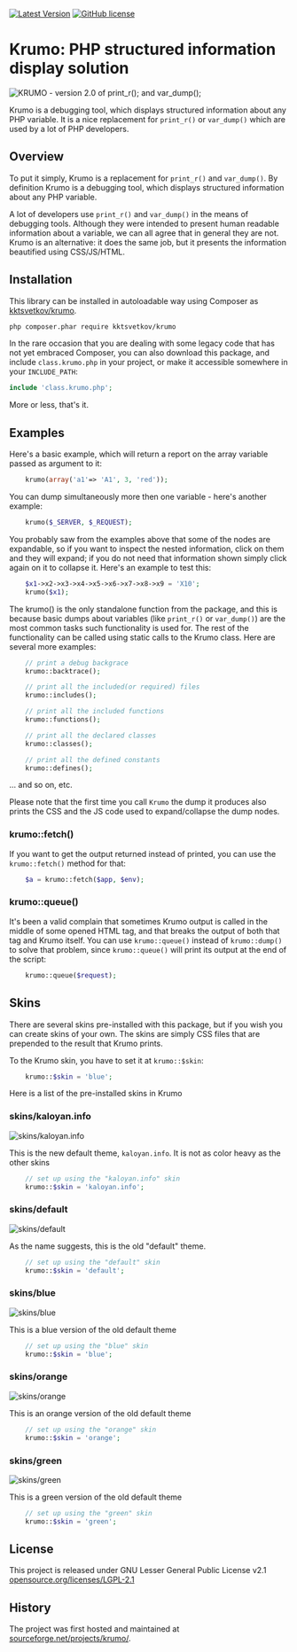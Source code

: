 [![Latest Version](http://img.shields.io/packagist/v/kktsvetkov/krumo.svg)](https://packagist.org/packages/kktsvetkov/krumo) [![GitHub license](https://img.shields.io/github/license/kktsvetkov/krumo.svg)](https://github.com/kktsvetkov/krumo/blob/master/LICENSE)

# Krumo: PHP structured information display solution

![KRUMO - version 2.0 of print_r(); and var_dump();](http://krumo.kaloyan.info/images/logo.png)

Krumo is a debugging tool, which displays structured information about any PHP variable.
It is a nice replacement for `print_r()` or `var_dump()` which are used by a lot of PHP developers.

## Overview

To put it simply, Krumo is a replacement for `print_r()` and `var_dump()`. By definition Krumo
is a debugging tool, which displays structured information about any PHP variable.

A lot of developers use `print_r()` and `var_dump()` in the means of debugging
tools. Although they were intended to present human readable information about a
variable, we can all agree that in general they are not. Krumo is an
alternative: it does the same job, but it presents the information beautified
using CSS/JS/HTML.

## Installation

This library can be installed in autoloadable way using Composer as [kktsvetkov/krumo](https://packagist.org/packages/kktsvetkov/krumo).

```sh
php composer.phar require kktsvetkov/krumo
```

In the rare occasion that you are dealing with some legacy code that
has not yet embraced Composer, you can also download this package,
and include `class.krumo.php` in your project, or make it accessible
somewhere in your `INCLUDE_PATH`:

```php
include 'class.krumo.php';
```

More or less, that's it.

## Examples

Here's a basic example, which will return a report on the array variable passed
as argument to it:
```php
	krumo(array('a1'=> 'A1', 3, 'red'));
```

You can dump simultaneously more then one variable - here's another example:
```php
	krumo($_SERVER, $_REQUEST);
```
You probably saw from the examples above that some of the nodes are expandable,
so if you want to inspect the nested information, click on them and they will
expand; if you do not need that information shown simply click again on it to
collapse it. Here's an example to test this:
```php
	$x1->x2->x3->x4->x5->x6->x7->x8->x9 = 'X10';
	krumo($x1);
```
The krumo() is the only standalone function from the package, and this is
because basic dumps about variables (like `print_r()` or `var_dump()`) are the most
common tasks such functionality is used for. The rest of the functionality can
be called using static calls to the Krumo class. Here are several more examples:
```php
	// print a debug backgrace
 	krumo::backtrace();

	// print all the included(or required) files
	krumo::includes();

	// print all the included functions
	krumo::functions();

	// print all the declared classes
	krumo::classes();

	// print all the defined constants
	krumo::defines();
```
 ... and so on, etc.


Please note that the first time you call `Krumo` the dump it produces also
prints the CSS and the JS code used to expand/collapse the dump nodes.

### krumo::fetch()

If you want to get the output returned instead of printed, you can use
the `krumo::fetch()` method for that:
```php
	$a = krumo::fetch($app, $env);
```

### krumo::queue()

It's been a valid complain that sometimes Krumo output is called in the middle
of some opened HTML tag, and that breaks the output of both that tag and Krumo
itself. You can use `krumo::queue()` instead of `krumo::dump()` to solve that
problem, since `krumo::queue()` will print its output at the end of the script:
```php
	krumo::queue($request);
```

## Skins

There are several skins pre-installed with this package, but if you wish you can
create skins of your own. The skins are simply CSS files that are prepended to
the result that Krumo prints.

To the Krumo skin, you have to set it at `krumo::$skin`:
```php
	krumo::$skin = 'blue';
```

Here is a list of the pre-installed skins in Krumo

### skins/kaloyan.info

![skins/kaloyan.info](http://krumo.kaloyan.info/screenshots/krumo_kaloyan_info_theme.png)

This is the new default theme, `kaloyan.info`. It is not as color heavy as the other skins
```php
	// set up using the "kaloyan.info" skin
	krumo::$skin = 'kaloyan.info';
```

### skins/default

![skins/default](http://krumo.kaloyan.info/screenshots/krumo_default_theme.png)

As the name suggests, this is the old "default" theme.
```php
	// set up using the "default" skin
	krumo::$skin = 'default';
```

### skins/blue

![skins/blue](http://krumo.kaloyan.info/screenshots/krumo_blue_theme.png)

This is a blue version of the old default theme
```php
	// set up using the "blue" skin
	krumo::$skin = 'blue';
```

### skins/orange

![skins/orange](http://krumo.kaloyan.info/screenshots/krumo_orange_theme.png?s=o)

This is an orange version of the old default theme
```php
	// set up using the "orange" skin
	krumo::$skin = 'orange';
```

### skins/green

![skins/green](http://krumo.kaloyan.info/screenshots/krumo_green_theme.png)

This is a green version of the old default theme
```php
	// set up using the "green" skin
	krumo::$skin = 'green';
```

## License

This project is released under GNU Lesser General Public License v2.1
[opensource.org/licenses/LGPL-2.1](https://opensource.org/licenses/LGPL-2.1)

## History

The project was first hosted and maintained at [sourceforge.net/projects/krumo/](https://sourceforge.net/projects/krumo/).
